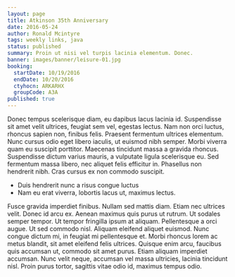```yaml
---
layout: page
title: Atkinson 35th Anniversary
date: 2016-05-24
author: Ronald Mcintyre
tags: weekly links, java
status: published
summary: Proin ut nisi vel turpis lacinia elementum. Donec.
banner: images/banner/leisure-01.jpg
booking:
  startDate: 10/19/2016
  endDate: 10/20/2016
  ctyhocn: ARKARHX
  groupCode: A3A
published: true
---
```

Donec tempus scelerisque diam, eu dapibus lacus lacinia id. Suspendisse sit amet velit ultrices, feugiat sem vel, egestas lectus. Nam non orci luctus, rhoncus sapien non, finibus felis. Praesent fermentum ultrices elementum. Nunc cursus odio eget libero iaculis, ut euismod nibh semper. Morbi viverra quam eu suscipit porttitor. Maecenas tincidunt massa a gravida rhoncus. Suspendisse dictum varius mauris, a vulputate ligula scelerisque eu. Sed fermentum massa libero, nec aliquet felis efficitur in. Phasellus non hendrerit nibh. Cras cursus ex non commodo suscipit.

* Duis hendrerit nunc a risus congue luctus
* Nam eu erat viverra, lobortis lacus ut, maximus lectus.

Fusce gravida imperdiet finibus. Nullam sed mattis diam. Etiam nec ultrices velit. Donec id arcu ex. Aenean maximus quis purus ut rutrum. Ut sodales semper tempor. Ut tempor fringilla ipsum at aliquam. Pellentesque a orci augue. Ut sed commodo nisl. Aliquam eleifend aliquet euismod. Nunc congue dictum mi, in feugiat mi pellentesque et. Morbi rhoncus lorem ac metus blandit, sit amet eleifend felis ultrices. Quisque enim arcu, faucibus quis accumsan ut, commodo sit amet purus. Etiam aliquam imperdiet accumsan. Nunc velit neque, accumsan vel massa ultricies, lacinia tincidunt nisl. Proin purus tortor, sagittis vitae odio id, maximus tempus odio.
